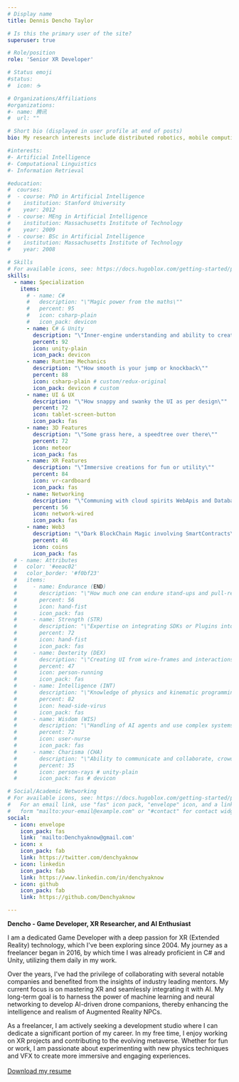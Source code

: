 ```yaml
---
# Display name
title: Dennis Dencho Taylor

# Is this the primary user of the site?
superuser: true

# Role/position
role: 'Senior XR Developer'

# Status emoji
#status:
#  icon: ☕️

# Organizations/Affiliations
#organizations:
#- name: 腾讯
#  url: ""

# Short bio (displayed in user profile at end of posts)
bio: My research interests include distributed robotics, mobile computing and programmable matter.

#interests:
#- Artificial Intelligence
#- Computational Linguistics
#- Information Retrieval

#education:
#  courses:
#  - course: PhD in Artificial Intelligence
#    institution: Stanford University
#    year: 2012
#  - course: MEng in Artificial Intelligence
#    institution: Massachusetts Institute of Technology
#    year: 2009
#  - course: BSc in Artificial Intelligence
#    institution: Massachusetts Institute of Technology
#    year: 2008

# Skills
# For available icons, see: https://docs.hugoblox.com/getting-started/page-builder/#icons
skills:
  - name: Specialization
    items:
      # - name: C#
      #   description: "\"Magic power from the maths\""
      #   percent: 95
      #   icon: csharp-plain
      #   icon_pack: devicon
      - name: C# & Unity
        description: "\"Inner-engine understanding and ability to create editor tools\""
        percent: 92
        icon: unity-plain
        icon_pack: devicon
      - name: Runtime Mechanics
        description: "\"How smooth is your jump or knockback\""
        percent: 88
        icon: csharp-plain # custom/redux-original
        icon_pack: devicon # custom
      - name: UI & UX
        description: "\"How snappy and swanky the UI as per design\""
        percent: 72
        icon: tablet-screen-button
        icon_pack: fas
      - name: 3D Features
        description: "\"Some grass here, a speedtree over there\""
        percent: 72
        icon: meteor
        icon_pack: fas
      - name: XR Features
        description: "\"Immersive creations for fun or utility\""
        percent: 84
        icon: vr-cardboard
        icon_pack: fas
      - name: Networking
        description: "\"Communing with cloud spirits WebApis and Databases using Handcrafted web requests\""
        percent: 56
        icon: network-wired
        icon_pack: fas
      - name: Web3
        description: "\"Dark BlockChain Magic involving SmartContracts\""
        percent: 46
        icon: coins
        icon_pack: fas
  # - name: Attributes
  #   color: '#eeac02'
  #   color_border: '#f0bf23'
  #   items:
  #     - name: Endurance (END)
  #       description: "\"How much one can endure stand-ups and pull-requests\""
  #       percent: 56
  #       icon: hand-fist
  #       icon_pack: fas
  #     - name: Strength (STR)
  #       description: "\"Expertise on integrating SDKs or Plugins into a source of magic\""
  #       percent: 72
  #       icon: hand-fist
  #       icon_pack: fas
  #     - name: Dexterity (DEX)
  #       description: "\"Creating UI from wire-frames and interactions from cross platform input\""
  #       percent: 47
  #       icon: person-running
  #       icon_pack: fas
  #     - name: Intelligence (INT)
  #       description: "\"Knowledge of physics and kinematic programming, math vision capability\""
  #       percent: 82
  #       icon: head-side-virus
  #       icon_pack: fas
  #     - name: Wisdom (WIS)
  #       description: "\"Handling of AI agents and use complex systems like XR, Networking and Database SDKs\""
  #       percent: 72
  #       icon: user-nurse
  #       icon_pack: fas
  #     - name: Charisma (CHA)
  #       description: "\"Ability to communicate and collaborate, crowd taming muggles\""
  #       percent: 35
  #       icon: person-rays # unity-plain
  #       icon_pack: fas # devicon

# Social/Academic Networking
# For available icons, see: https://docs.hugoblox.com/getting-started/page-builder/#icons
#   For an email link, use "fas" icon pack, "envelope" icon, and a link in the
#   form "mailto:your-email@example.com" or "#contact" for contact widget.
social:
  - icon: envelope
    icon_pack: fas
    link: 'mailto:Denchyaknow@gmail.com' 
  - icon: x
    icon_pack: fab
    link: https://twitter.com/denchyaknow
  - icon: linkedin
    icon_pack: fab
    link: https://www.linkedin.com/in/denchyaknow
  - icon: github
    icon_pack: fab
    link: https://github.com/Denchyaknow

---
```


**Dencho - Game Developer, XR Researcher, and AI Enthusiast**

I am a dedicated Game Developer with a deep passion for XR (Extended Reality) technology, which I've been exploring since 2004. My journey as a freelancer began in 2016, by which time I was already proficient in C# and Unity, utilizing them daily in my work.

Over the years, I've had the privilege of collaborating with several notable companies and benefited from the insights of industry leading mentors. My current focus is on mastering XR and seamlessly integrating it with AI. My long-term goal is to harness the power of machine learning and neural networking to develop AI-driven drone companions, thereby enhancing the intelligence and realism of Augmented Reality NPCs.

As a freelancer, I am actively seeking a development studio where I can dedicate a significant portion of my career. In my free time, I enjoy working on XR projects and contributing to the evolving metaverse. Whether for fun or work, I am passionate about experimenting with new physics techniques and VFX to create more immersive and engaging experiences.
</br>
</br>
<a class="butt scroller" href="/uploads/Resume2024.pdf"><span></span>Download my resume</a>

